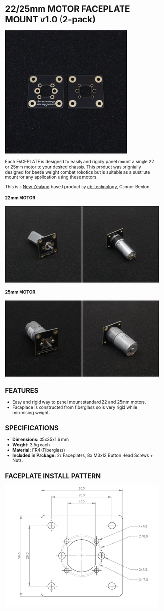 # 22/25mm MOTOR FACEPLATE MOUNT v1.0 (2-pack)

<img src="assets/1.0_FACEPLATES.JPG" width="400"> 

Each FACEPLATE is designed to easily and rigidly panel mount a single 22 or 25mm motor to your desired chassis. This product was orignially designed for beetle weight combat robotics but is suitable as a sustitute mount for any application using these motors. 

This is a [New Zealand](https://www.google.co.nz/maps/place/Christchurch+New+Zealand) based product by [cb-technology](https://www.cb-technology.co.nz/), Connor Benton.

#### 22mm MOTOR

<img src="assets/2.2_MOTOR_22_FRONT.JPG" width="250"> <img src="assets/2.3_MOTOR_22_REAR.JPG" width="250">

#### 25mm MOTOR

<img src="assets/2.0_MOTOR_25_FRONT.JPG" width="250"> <img src="assets/2.1_MOTOR_25_REAR.JPG" width="250">

## FEATURES
- Easy and rigid way to panel mount standard 22 and 25mm motors.
- Faceplace is constructed from fiberglass so is very rigid while minimising weight. 

## SPECIFICATIONS
- **Dimensions:** 35x35x1.6 mm
- **Weight:** 3.5g each
- **Material:** FR4 (Fiberglass)
- **Included in Package:** 2x Faceplates, 8x M3x12 Button Head Screws + Nuts.

## FACEPLATE INSTALL PATTERN

<img src="assets/3.0_FACEPLATE_TEMPLATE.JPG" width="500">